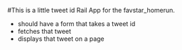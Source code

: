 #This is a little tweet id Rail App for the favstar_homerun.
 - should have a form that takes a tweet id
 - fetches that tweet 
 - displays that tweet on a page
 
